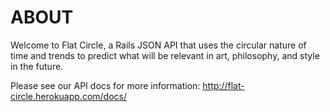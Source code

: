 # ABOUT

Welcome to Flat Circle, a Rails JSON API that uses the circular nature of time and trends to predict what will be relevant in art, philosophy, and style in the future.

Please see our API docs for more information: http://flat-circle.herokuapp.com/docs/
